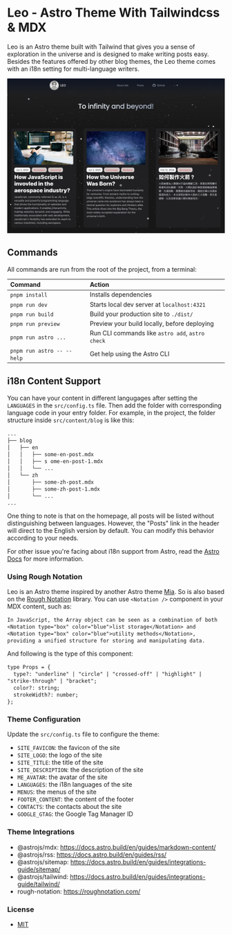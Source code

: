# Leo - Astro Theme With Tailwindcss & MDX


Leo is an Astro theme built with Tailwind that gives you a sense of exploration in the universe and is designed to make writing posts easy. Besides the features offered by other blog themes, the Leo theme comes with an i18n setting for multi-language writers.

![Theme Preview](public/theme-preview.png)

## Commands

All commands are run from the root of the project, from a terminal:

| Command                   | Action                                           |
| :------------------------ | :----------------------------------------------- |
| `pnpm install`             | Installs dependencies                            |
| `pnpm run dev`             | Starts local dev server at `localhost:4321`      |
| `pnpm run build`           | Build your production site to `./dist/`          |
| `pnpm run preview`         | Preview your build locally, before deploying     |
| `pnpm run astro ...`       | Run CLI commands like `astro add`, `astro check` |
| `pnpm run astro -- --help` | Get help using the Astro CLI                     |

## i18n Content Support

You can have your content in different langugages after setting the `LANGUAGES` in the `src/config.ts` file. Then add the folder with corresponding language code in your entry folder. For example, in the project, the folder structure inside `src/content/blog` is like this:

```
...
├── blog
│   ├── en
│   │   ├── some-en-post.mdx
│   │   ├── s ome-en-post-1.mdx
│   │   └── ...
│   └── zh
│       ├── some-zh-post.mdx
│       ├── some-zh-post-1.mdx
│       └── ...
...
```

One thing to note is that on the homepage, all posts will be listed without distinguishing between languages. However, the "Posts" link in the header will direct to the English version by default. You can modify this behavior according to your needs.

For other issue you're facing about i18n support from Astro, read the [Astro Docs](https://docs.astro.build/en/recipes/i18n/) for more information.


### Using Rough Notation
Leo is an Astro theme inspired by another Astro theme [Mia](https://github.com/infinity-ooo/astro-theme-mia). So is also based on the [Rough Notation](https://roughnotation.com/) library. You can use `<Notation />` component in your MDX content, such as:

```mdx
In JavaScript, the Array object can be seen as a combination of both <Notation type="box" color="blue">list storage</Notation> and <Notation type="box" color="blue">utility methods</Notation>, providing a unified structure for storing and manipulating data.
```

And following is the type of this component:

```tsx
type Props = {
  type?: "underline" | "circle" | "crossed-off" | "highlight" | "strike-through" | "bracket";
  color?: string;
  strokeWidth?: number;
};
```

### Theme Configuration

Update the `src/config.ts` file to configure the theme:

- `SITE_FAVICON`: the favicon of the site
- `SITE_LOGO`: the logo of the site
- `SITE_TITLE`: the title of the site
- `SITE_DESCRIPTION`: the description of the site
- `ME_AVATAR`: the avatar of the site
- `LANGUAGES`: the i18n languages of the site
- `MENUS`: the menus of the site
- `FOOTER_CONTENT`: the content of the footer
- `CONTACTS`: the contacts about the site
- `GOOGLE_GTAG`: the Google Tag Manager ID

### Theme Integrations

- @astrojs/mdx: <https://docs.astro.build/en/guides/markdown-content/>
- @astrojs/rss: <https://docs.astro.build/en/guides/rss/>
- @astrojs/sitemap: <https://docs.astro.build/en/guides/integrations-guide/sitemap/>
- @astrojs/tailwind: <https://docs.astro.build/en/guides/integrations-guide/tailwind/>
- rough-notation: <https://roughnotation.com/>

### License

- [MIT](LICENSE)
